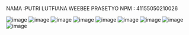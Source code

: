NAMA :PUTRI LUTFIANA WEEBEE PRASETYO
NPM : 41155050210026

![image](https://github.com/user-attachments/assets/2cfbabe5-3fef-45f3-91f7-409d46a79ce9)
![image](https://github.com/user-attachments/assets/2681676e-1de9-4f12-91bd-fb9395a040c5)
![image](https://github.com/user-attachments/assets/dede9f95-b788-4cde-ad25-222702b74100)
![image](https://github.com/user-attachments/assets/f45b32ae-556e-4da7-8e8a-f0efcf3baba5)
![image](https://github.com/user-attachments/assets/bdf9507c-a948-4fe8-b640-1a0397279a66)
![image](https://github.com/user-attachments/assets/d8d008cd-16c9-480d-8dbc-3b17f2b7597d)
![image](https://github.com/user-attachments/assets/c97a88d9-b406-47e4-ac69-1352683dfaa6)
![image](https://github.com/user-attachments/assets/be8a811c-8a12-405a-8b85-5ce3cb940ce7)
![image](https://github.com/user-attachments/assets/89e132de-925c-4d55-87f3-c7e646e2e751)
